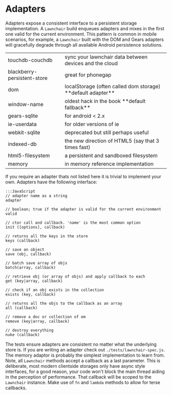 Adapters
========

Adapters expose a consistent interface to a persistent storage implementation. A `Lawnchair` build enqueues adapters and mixes in the first one valid for the current environment. This pattern is common in mobile scenarios, for example, a `Lawnchair` built with the DOM and Gears adapters will gracefully degrade through all available Android persistence solutions.

<div class="codehilite">
    <table>
        <tr>
            <td>touchdb-couchdb</td>
            <td class="subdue">sync your lawnchair data between devices and the cloud</td>
        </tr>
        <tr>
            <td>blackberry-persistent-store</td>
            <td class="subdue">great for phonegap</td>
        </tr>
        <tr>
            <td>dom</td>
            <td class="subdue">localStorage (often called dom storage) **default adapter** </td>
        </tr>
        <tr>
            <td>window-name</td>
            <td class="subdue">oldest hack in the book **default fallback**</td>
        </tr>
        <tr>
            <td>gears-sqlite</td>
            <td class="subdue">for android &lt; 2.x</td>
        </tr>
        <tr>
            <td>ie-userdata</td>
            <td class="subdue">for older versions of ie</td>
        </tr>
        <tr>
            <td>webkit-sqlite</td>
            <td class="subdue">deprecated but still perhaps useful</td>
        </tr>
        <tr>
            <td>indexed-db</td>
            <td class="subdue">the new direction of HTML5 (say that 3 times fast)</td>
        </tr>
        <tr>
            <td>html5-filesystem</td>
            <td class="subdue">a persistent and sandboxed filesystem</td>
        </tr>
        <tr>
            <td>memory</td>
            <td class="subdue">in memory reference implementation</td>
        </tr>
    </table>
</div>

If you require an adapter thats not listed here it is trivial to implement your own. Adapters have the following interface:

    
    :::JavaScript
    // adapter name as a string
    adapter 
    
    // boolean; true if the adapter is valid for the current environment
    valid 
    
    // ctor call and callback. 'name' is the most common option 
    init ([options], callback)

    // returns all the keys in the store
    keys (callback)     
    
    // save an object
    save (obj, callback) 
    
    // batch save array of objs
    batch(array, callback)
    
    // retrieve obj (or array of objs) and apply callback to each
    get (key|array, callback) 
    
    // check if an obj exists in the collection
    exists (key, callback)
    
    // returns all the objs to the callback as an array
    all (callback)
    
    // remove a doc or collection of em
    remove (key|array, callback)
    
    // destroy everything
    nuke (callback)
    

The tests ensure adapters are consistent no matter what the underlying store is. If you are writing an adapter check out `./tests/lawnchair-spec.js`. The memory adaptor is probably the simplest implementation to learn from. Note, all `Lawnchair` methods accept a callback as a last parameter. This is deliberate, most modern clientside storages only have async style interfaces, for a good reason, your code won't block the main thread aiding in the perception of performance. That callback will be scoped to the `Lawnchair` instance. Make use of `fn` and `lambda` methods to allow for terse callbacks. 
